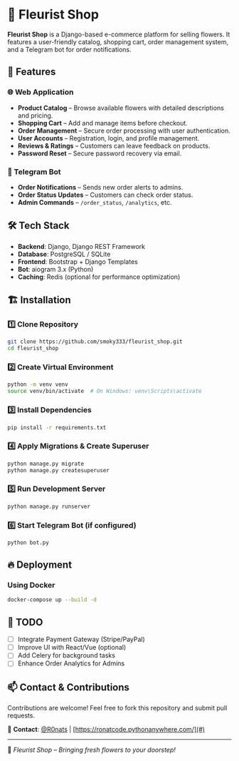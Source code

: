# 🌸 Fleurist Shop

**Fleurist Shop** is a Django-based e-commerce platform for selling flowers. It features a user-friendly catalog, shopping cart, order management system, and a Telegram bot for order notifications.

## 🚀 Features

### 🌐 Web Application
- **Product Catalog** – Browse available flowers with detailed descriptions and pricing.
- **Shopping Cart** – Add and manage items before checkout.
- **Order Management** – Secure order processing with user authentication.
- **User Accounts** – Registration, login, and profile management.
- **Reviews & Ratings** – Customers can leave feedback on products.
- **Password Reset** – Secure password recovery via email.

### 🤖 Telegram Bot
- **Order Notifications** – Sends new order alerts to admins.
- **Order Status Updates** – Customers can check order status.
- **Admin Commands** – `/order_status`, `/analytics`, etc.

## 🛠 Tech Stack
- **Backend**: Django, Django REST Framework
- **Database**: PostgreSQL / SQLite
- **Frontend**: Bootstrap + Django Templates
- **Bot**: aiogram 3.x (Python)
- **Caching**: Redis (optional for performance optimization)

## 🏗 Installation

### 1️⃣ Clone Repository
```bash
git clone https://github.com/smoky333/fleurist_shop.git
cd fleurist_shop
```

### 2️⃣ Create Virtual Environment
```bash
python -m venv venv
source venv/bin/activate  # On Windows: venv\Scripts\activate
```

### 3️⃣ Install Dependencies
```bash
pip install -r requirements.txt
```

### 4️⃣ Apply Migrations & Create Superuser
```bash
python manage.py migrate
python manage.py createsuperuser
```

### 5️⃣ Run Development Server
```bash
python manage.py runserver
```

### 6️⃣ Start Telegram Bot (if configured)
```bash
python bot.py
```

## 🔥 Deployment
### Using Docker
```bash
docker-compose up --build -d
```

## 📌 TODO
- [ ] Integrate Payment Gateway (Stripe/PayPal)
- [ ] Improve UI with React/Vue (optional)
- [ ] Add Celery for background tasks
- [ ] Enhance Order Analytics for Admins

## 📫 Contact & Contributions
Contributions are welcome! Feel free to fork this repository and submit pull requests.

📩 **Contact**: [@R0nats](#) | [https://ronatcode.pythonanywhere.com/](#)

---
💐 *Fleurist Shop – Bringing fresh flowers to your doorstep!*

